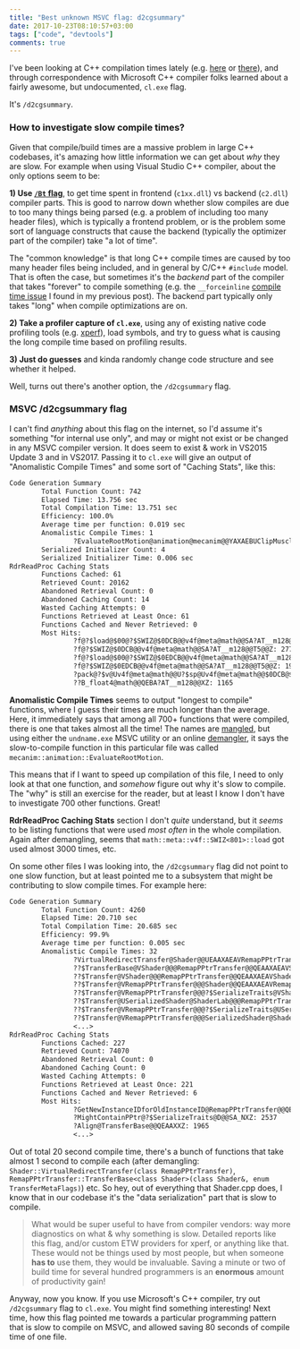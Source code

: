 ```yaml
---
title: "Best unknown MSVC flag: d2cgsummary"
date: 2017-10-23T08:10:57+03:00
tags: ["code", "devtools"]
comments: true
---
```


I've been looking at C++ compilation times lately (e.g.
[here](/blog/2017/08/08/Unreasonable-Effectiveness-of-Profilers/) or
[there](/blog/2017/10/09/Forced-Inlining-Might-Be-Slow/)), and through correspondence
with Microsoft C++ compiler folks learned about a fairly awesome, but undocumented, `cl.exe` flag.

It's `/d2cgsummary`.


### How to investigate slow compile times?

Given that compile/build times are a massive problem in large C++ codebases, it's amazing how little information
we can get about _why_ they are slow. For example when using Visual Studio C++ compiler, about the only
options seem to be:

**1) Use [`/Bt` flag](https://blogs.msdn.microsoft.com/vcblog/2010/04/01/vc-tip-get-detailed-build-throughput-diagnostics-using-msbuild-compiler-and-linker/)**,
to get time spent in frontend (`c1xx.dll`) vs backend (`c2.dll`) compiler parts. This is good to narrow down
whether slow compiles are due to too many things being parsed (e.g. a problem of including too many header files), which
is typically a frontend problem, or is the problem some sort of language constructs that cause the backend (typically
the optimizer part of the compiler) take "a lot of time".

The "common knowledge" is that long C++ compile times are caused by too many header files being included, and in general
by C/C++ `#include` model. That is often the case, but sometimes it's the _backend_ part of the compiler that takes "forever"
to compile something (e.g. the `__forceinline` [compile time issue](/blog/2017/10/09/Forced-Inlining-Might-Be-Slow/)
I found in my previous post). The backend part typically only takes "long" when compile optimizations are on.

**2) Take a profiler capture of `cl.exe`**, using any of existing native code profiling tools (e.g.
[xperf](/blog/2015/01/09/curious-case-of-slow-texture-importing/)), load symbols, and try to guess what is causing the 
long compile time based on profiling results.

**3) Just do guesses** and kinda randomly change code structure and see whether it helped.

Well, turns out there's another option, the `/d2cgsummary` flag.


### MSVC /d2cgsummary flag

I can't find _anything_ about this flag on the internet, so I'd assume it's something "for internal use only",
and may or might not exist or be changed in any MSVC compiler version. It does seem to exist & work in VS2015 Update 3
and in VS2017. Passing it to `cl.exe` will give an output of "Anomalistic Compile Times" and some sort of "Caching Stats", like this:

```txt
Code Generation Summary
        Total Function Count: 742
        Elapsed Time: 13.756 sec
        Total Compilation Time: 13.751 sec
        Efficiency: 100.0%
        Average time per function: 0.019 sec
        Anomalistic Compile Times: 1
                ?EvaluateRootMotion@animation@mecanim@@YAXAEBUClipMuscleConstant@12@AEBUClipMuscleInput@12@PEBM2AEAUMotionOutput@12@_N@Z: 11.667 sec, 0 instrs
        Serialized Initializer Count: 4
        Serialized Initializer Time: 0.006 sec
RdrReadProc Caching Stats
        Functions Cached: 61
        Retrieved Count: 20162
        Abandoned Retrieval Count: 0
        Abandoned Caching Count: 14
        Wasted Caching Attempts: 0
        Functions Retrieved at Least Once: 61
        Functions Cached and Never Retrieved: 0
        Most Hits:
                ?f@?$load@$00@?$SWIZ@$0DCB@@v4f@meta@math@@SA?AT__m128@@T6@@Z: 2775
                ?f@?$SWIZ@$0DCB@@v4f@meta@math@@SA?AT__m128@@T5@@Z: 2774
                ?f@?$load@$00@?$SWIZ@$0EDCB@@v4f@meta@math@@SA?AT__m128@@T6@@Z: 1924
                ?f@?$SWIZ@$0EDCB@@v4f@meta@math@@SA?AT__m128@@T5@@Z: 1920
                ?pack@?$v@Uv4f@meta@math@@U?$sp@Uv4f@meta@math@@$0DCB@$02@23@$02@meta@math@@SA?AU123@AEBT__m128@@@Z: 1296
                ??B_float4@math@@QEBA?AT__m128@@XZ: 1165
```

**Anomalistic Compile Times** seems to output "longest to compile" functions, where I guess their times are much longer
than the average. Here, it immediately says that among all 700+ functions that were compiled, there is one that takes
almost all the time! The names are [mangled](https://en.wikipedia.org/wiki/Name_mangling),
but using either the `undname.exe` MSVC utility or an online [demangler](https://demangler.com/), it says the
slow-to-compile function in this particular file was called `mecanim::animation::EvaluateRootMotion`.

This means that if I want to speed up compilation of this file, I need to only look at that one function, and *somehow*
figure out why it's slow to compile. The "why" is still an exercise for the reader, but at least I know I don't have to investigate
700 other functions. Great!

**RdrReadProc Caching Stats** section I don't _quite_ understand, but it _seems_ to be listing functions that were used
_most often_ in the whole compilation. Again after demangling, seems that `math::meta::v4f::SWIZ<801>::load` got used
almost 3000 times, etc.


On some other files I was looking into, the `/d2cgsummary` flag did not point to one slow function, but at least pointed
me to a subsystem that might be contributing to slow compile times. For example here:

```txt
Code Generation Summary
        Total Function Count: 4260
        Elapsed Time: 20.710 sec
        Total Compilation Time: 20.685 sec
        Efficiency: 99.9%
        Average time per function: 0.005 sec
        Anomalistic Compile Times: 32
                ?VirtualRedirectTransfer@Shader@@UEAAXAEAVRemapPPtrTransfer@@@Z: 0.741 sec, 0 instrs
                ??$TransferBase@VShader@@@RemapPPtrTransfer@@QEAAXAEAVShader@@W4TransferMetaFlags@@@Z: 0.734 sec, 0 instrs
                ??$Transfer@VShader@@@RemapPPtrTransfer@@QEAAXAEAVShader@@PEBDW4TransferMetaFlags@@@Z: 0.726 sec, 0 instrs
                ??$Transfer@VRemapPPtrTransfer@@@Shader@@QEAAXAEAVRemapPPtrTransfer@@@Z: 0.711 sec, 0 instrs
                ??$Transfer@VRemapPPtrTransfer@@@?$SerializeTraits@VShader@@@@SAXAEAVShader@@AEAVRemapPPtrTransfer@@@Z: 0.708 sec, 0 instrs
                ??$Transfer@USerializedShader@ShaderLab@@@RemapPPtrTransfer@@QEAAXAEAUSerializedShader@ShaderLab@@PEBDW4TransferMetaFlags@@@Z: 0.632 sec, 0 instrs
                ??$Transfer@VRemapPPtrTransfer@@@?$SerializeTraits@USerializedShader@ShaderLab@@@@SAXAEAUSerializedShader@ShaderLab@@AEAVRemapPPtrTransfer@@@Z: 0.625 sec, 0 instrs
                ??$Transfer@VRemapPPtrTransfer@@@SerializedShader@ShaderLab@@QEAAXAEAVRemapPPtrTransfer@@@Z: 0.621 sec, 0 instrs
                <...>
RdrReadProc Caching Stats
        Functions Cached: 227
        Retrieved Count: 74070
        Abandoned Retrieval Count: 0
        Abandoned Caching Count: 0
        Wasted Caching Attempts: 0
        Functions Retrieved at Least Once: 221
        Functions Cached and Never Retrieved: 6
        Most Hits:
                ?GetNewInstanceIDforOldInstanceID@RemapPPtrTransfer@@QEAAHH@Z: 3065
                ?MightContainPPtr@?$SerializeTraits@D@@SA_NXZ: 2537
                ?Align@TransferBase@@QEAAXXZ: 1965
                <...>
```

Out of total 20 second compile time, there's a bunch of functions that take almost 1 second to compile each (after demangling:
`Shader::VirtualRedirectTransfer(class RemapPPtrTransfer)`, `RemapPPtrTransfer::TransferBase<class Shader>(class Shader&, enum TransferMetaFlags)`) etc.
So hey, out of everything that Shader.cpp does, I know that in our codebase it's the "data serialization" part that is slow
to compile.


> What would be super useful to have from compiler vendors: way more diagnostics on what & why something is slow.
> Detailed reports like this flag, and/or custom ETW providers for xperf, or anything like that. These would not
> be things used by most people, but when someone **has to** use them, they would be invaluable. Saving a minute or two
> of build time for several hundred programmers is an **enormous** amount of productivity gain!

Anyway, now you know. If you use Microsoft's C++ compiler, try out `/d2cgsummary` flag to `cl.exe`. You might find something
interesting! Next time, how this flag pointed me towards a particular programming pattern that is slow to compile
on MSVC, and allowed saving 80 seconds of compile time of one file.
